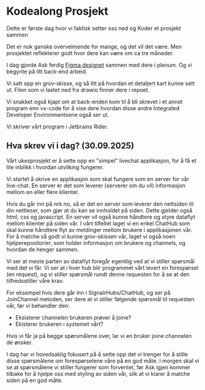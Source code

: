 # Kodealong Prosjekt

Dette er første dag hvor vi faktisk setter oss ned og Koder et prosjekt sammen

Det er nok ganske overvelmende for mange, og det vil det være. Men prosjektet reflekterer godt hvor dere kan være om ca tre måneder. 

I dag gjorde Ask ferdig [Figma designet](https://www.figma.com/design/Cp5I1YYPJkQ2Nly03rYhtc/Planlegging-til-prosjekt?node-id=0-1&t=Mhb3CClewqL1c4ZU-1) sammen med dere i plenum. Og vi begynte på litt back-end arbeid.

Vi satt opp en grov-skisse, og så litt på hvordan et detaljert kart kunne sett ut. Filen som vi lastet ned fra drawio finner dere i repoet. 

Vi snakket også kjapt om at back-enden kom til å bli skrevet i et annet program enn vs-code for å vise dere hvordan disse andre Integrated Developer Environmentsene også ser ut. 

Vi skriver vårt program i Jetbrains Rider.

## Hva skrev vi i dag? (30.09.2025)
Vårt ukesprosjekt er å sette opp en "simpel" livechat applikasjon, for å få et lite inblikk i hvordan utvilking fungerer. 

Vi startet å skrive en applikasjon som skal fungere som en server for vår live-chat.
En server er det som leverer (serverer om du vil) informasjon mellom en eller flere klienter. 

Hvis du går inn på nrk.no, så er det en server som leverer den nettsiden til din nettleser, som gjør at du kan se innholdet på siden.
Dette gjelder også html, css og javascript. En server vil også kunne håndtere og styre dataflyt mellom klienter på siden vår. 
I vårt tilfellet laget vi en enkel ChatHub som skal kunne håndtere flyt av meldinger mellom brukere i applikasjonen vår. 
For å matche så godt vi kunne grov-skissen vår, laget vi også noen hjelperepositorier, som holder informasjon om brukere og channels, og hvordan de henger sammen.

Vi ser at meste parten av dataflyt foregår egentlig ved at vi stiller spørsmål med det vi får.
Vi ser at i hver hub blir programmet vårt levert en forespørsel (en request), og vi stiller spørsmål rundt denne requesten for å se at den tilfredsstiller våre krav. 

For eksempel hvis dere går inn i SignalrHubs/ChatHub, og ser på JoinChannel metoden, ser dere at vi stiller følgende spørsmål til requesten vår, før vi behandler den:
 * Eksisterer channelen brukeren prøver å joine?
 * Ekisterer brukeren i systemet vårt?

Hvis vi får ja på begge spørsmålene over, lar vi en bruker joine channelen de ønsker. 

I dag har vi hovedsaklig fokusert på å sette opp det vi trenger for å stille disse spørsmålene om forespørselene våre på en god måte. 
I morgen skal vi se at spørsmålene vi stiller fungerer som forventet, før Ask igjen kommer tilbake for å hjelpe oss med styling av siden vår, slik at vi klarer å matche siden på en god måte. 



